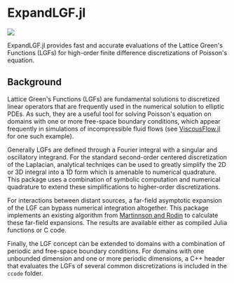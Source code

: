 # ExpandLGF.jl

[![](https://img.shields.io/badge/docs-dev-blue.svg)](https://vanreeslab.github.io/ExpandLGF.jl)

ExpandLGF.jl provides fast and accurate evaluations of the Lattice Green's Functions (LGFs) for high-order finite difference discretizations of Poisson's equation. 

## Background
Lattice Green's Functions (LGFs) are fundamental solutions to discretized linear operators that are frequently used in the numerical solution to elliptic PDEs. As such, they are a useful tool for solving Poisson's equation on domains with one or more free-space boundary conditions, which appear frequently in simulations of incompressible fluid flows (see [ViscousFlow.jl](https://github.com/JuliaIBPM/ViscousFlow.jl) for one such example). 

Generally LGFs are defined through a Fourier integral with a singular and oscillatory integrand. For the standard second-order centered discretization of the Laplacian, analytical techniqes can be used to greatly simplify the 2D or 3D integral into a 1D form which is amenable to numerical quadrature. This package uses a combination of symbolic computation and numerical quadrature to extend these simplifications to higher-order discretizations. 

For interactions between distant sources, a far-field asymptotic expansion of the LGF can bypass numerical integration altogether. This package implements an existing algorithm from [Martinnson and Rodin](https://doi.org/10.1098/rspa.2002.0985) to calculate these far-field expansions. The results are available either as compiled Julia functions or C code.

Finally, the LGF concept can be extended to domains with a combination of periodic and free-space boundary conditions. For domains with one unbounded dimension and one or more periodic dimensions, a C++ header that evaluates the LGFs of several common discretizations is included in the `ccode` folder.